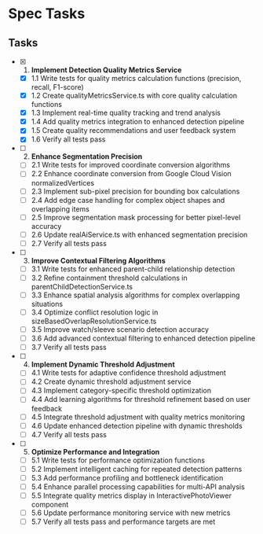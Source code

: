 # Spec Tasks

## Tasks

- [x] 1. **Implement Detection Quality Metrics Service**
  - [x] 1.1 Write tests for quality metrics calculation functions (precision, recall, F1-score)
  - [x] 1.2 Create qualityMetricsService.ts with core quality calculation functions
  - [x] 1.3 Implement real-time quality tracking and trend analysis
  - [x] 1.4 Add quality metrics integration to enhanced detection pipeline
  - [x] 1.5 Create quality recommendations and user feedback system
  - [x] 1.6 Verify all tests pass

- [ ] 2. **Enhance Segmentation Precision**
  - [ ] 2.1 Write tests for improved coordinate conversion algorithms
  - [ ] 2.2 Enhance coordinate conversion from Google Cloud Vision normalizedVertices
  - [ ] 2.3 Implement sub-pixel precision for bounding box calculations
  - [ ] 2.4 Add edge case handling for complex object shapes and overlapping items
  - [ ] 2.5 Improve segmentation mask processing for better pixel-level accuracy
  - [ ] 2.6 Update realAiService.ts with enhanced segmentation precision
  - [ ] 2.7 Verify all tests pass

- [ ] 3. **Improve Contextual Filtering Algorithms**
  - [ ] 3.1 Write tests for enhanced parent-child relationship detection
  - [ ] 3.2 Refine containment threshold calculations in parentChildDetectionService.ts
  - [ ] 3.3 Enhance spatial analysis algorithms for complex overlapping situations
  - [ ] 3.4 Optimize conflict resolution logic in sizeBasedOverlapResolutionService.ts
  - [ ] 3.5 Improve watch/sleeve scenario detection accuracy
  - [ ] 3.6 Add advanced contextual filtering to enhanced detection pipeline
  - [ ] 3.7 Verify all tests pass

- [ ] 4. **Implement Dynamic Threshold Adjustment**
  - [ ] 4.1 Write tests for adaptive confidence threshold adjustment
  - [ ] 4.2 Create dynamic threshold adjustment service
  - [ ] 4.3 Implement category-specific threshold optimization
  - [ ] 4.4 Add learning algorithms for threshold refinement based on user feedback
  - [ ] 4.5 Integrate threshold adjustment with quality metrics monitoring
  - [ ] 4.6 Update enhanced detection pipeline with dynamic thresholds
  - [ ] 4.7 Verify all tests pass

- [ ] 5. **Optimize Performance and Integration**
  - [ ] 5.1 Write tests for performance optimization functions
  - [ ] 5.2 Implement intelligent caching for repeated detection patterns
  - [ ] 5.3 Add performance profiling and bottleneck identification
  - [ ] 5.4 Enhance parallel processing capabilities for multi-API analysis
  - [ ] 5.5 Integrate quality metrics display in InteractivePhotoViewer component
  - [ ] 5.6 Update performance monitoring service with new metrics
  - [ ] 5.7 Verify all tests pass and performance targets are met

